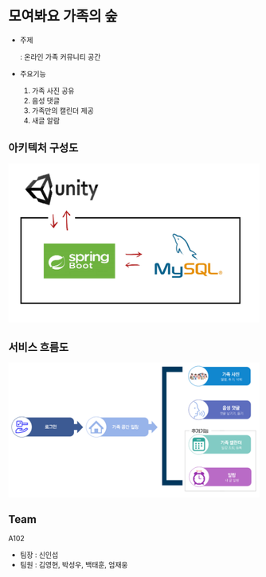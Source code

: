 # 모여봐요 가족의 숲

- 주제

  : 온라인 가족 커뮤니티 공간

- 주요기능

  1. 가족 사진 공유
  2. 음성 댓글
  3. 가족만의 캘린더 제공
  4. 새글 알람



## 아키텍처 구성도

<img src="./image/tools.png"></img>

## 서비스 흐름도

<img src="./image/service.png"></img>

## Team

A102

- 팀장 : 신인섭
- 팀원 : 김영현, 박성우, 백태훈, 엄재웅



